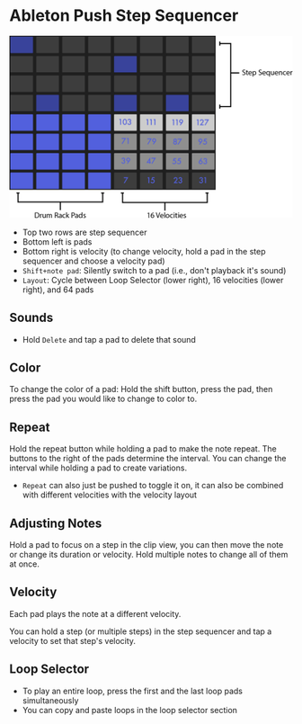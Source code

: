# Ableton Push Step Sequencer

![Step Sequencer Layout](assets/ableton-push-step-sequencer-layout.png)

- Top two rows are step sequencer
- Bottom left is pads
- Bottom right is velocity (to change velocity, hold a pad in the step sequencer and choose a velocity pad)
- `Shift+note pad`: Silently switch to a pad (i.e., don't playback it's sound)
- `Layout`: Cycle between Loop Selector (lower right), 16 velocities (lower right), and 64 pads

## Sounds

- Hold `Delete` and tap a pad to delete that sound

## Color

To change the color of a pad: Hold the shift button, press the pad, then press the pad you would like to change to color to.

## Repeat

Hold the repeat button while holding a pad to make the note repeat. The buttons to the right of the pads determine the interval. You can change the interval while holding a pad to create variations.

- `Repeat` can also just be pushed to toggle it on, it can also be combined with different velocities with the velocity layout

## Adjusting Notes

Hold a pad to focus on a step in the clip view, you can then move the note or change its duration or velocity. Hold multiple notes to change all of them at once.

## Velocity

Each pad plays the note at a different velocity.

You can hold a step (or multiple steps) in the step sequencer and tap a velocity to set that step's velocity.

## Loop Selector

- To play an entire loop, press the first and the last loop pads simultaneously
- You can copy and paste loops in the loop selector section